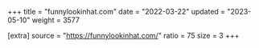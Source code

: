 +++
title = "funnylookinhat.com"
date = "2022-03-22"
updated = "2023-05-10"
weight = 3577

[extra]
source = "https://funnylookinhat.com/"
ratio = 75
size = 3
+++
